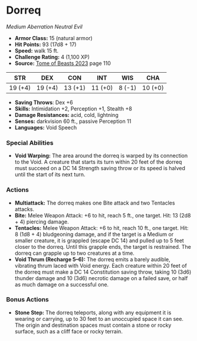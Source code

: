 # Dorreq

*Medium* *Aberration* *Neutral Evil*

- **Armor Class:** 15 (natural armor)
- **Hit Points:** 93 (17d8 + 17)
- **Speed:** walk 15 ft.
- **Challenge Rating:** 4 (1,100 XP)
- **Source:** [Tome of Beasts 2023](https://koboldpress.com/kpstore/product/tome-of-beasts-1-2023-edition/) page 110

| STR | DEX | CON | INT | WIS | CHA |
| --- | --- | --- | --- | --- | --- |
| 19 (+4) | 19 (+4) | 13 (+1) | 11 (+0) | 8 (-1) | 10 (+0) |

- **Saving Throws**: Dex +6
- **Skills:** Intimidation +2, Perception +1, Stealth +8
- **Damage Resistances:** acid, cold, lightning
- **Senses:** darkvision 60 ft., passive Perception 11
- **Languages:** Void Speech
### Special Abilities
- **Void Warping:** The area around the dorreq is warped by its connection to the Void. A creature that starts its turn within 20 feet of the dorreq must succeed on a DC 14 Strength saving throw or its speed is halved until the start of its next turn.
### Actions
- **Multiattack:** The dorreq makes one Bite attack and two Tentacles attacks.
- **Bite:** Melee Weapon Attack: +6 to hit, reach 5 ft., one target. Hit: 13 (2d8 + 4) piercing damage.
- **Tentacles:** Melee Weapon Attack: +6 to hit, reach 10 ft., one target. Hit: 8 (1d8 + 4) bludgeoning damage, and if the target is a Medium or smaller creature, it is grappled (escape DC 14) and pulled up to 5 feet closer to the dorreq. Until this grapple ends, the target is restrained. The dorreq can grapple up to two creatures at a time.
- **Void Thrum (Recharge 5–6):** The dorreq emits a barely audible, vibrating thrum laced with Void energy. Each creature within 20 feet of the dorreq must make a DC 14 Constitution saving throw, taking 10 (3d6) thunder damage and 10 (3d6) necrotic damage on a failed save, or half as much damage on a successful one.
### Bonus Actions
- **Stone Step:** The dorreq teleports, along with any equipment it is wearing or carrying, up to 30 feet to an unoccupied space it can see. The origin and destination spaces must contain a stone or rocky surface, such as a cliff face or rocky terrain.
